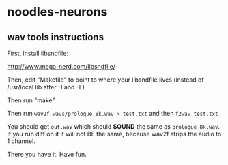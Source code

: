 # noodles-neurons

## wav tools instructions
First, install libsndfile:

http://www.mega-nerd.com/libsndfile/

Then, edit "Makefile" to point to where your libsndfile lives (instead of /usr/local lib after -I and -L)

Then run "make"

Then run `wav2f wavs/prologue_8k.wav > test.txt` and then `f2wav test.txt`

You should get `out.wav` which should **SOUND** the same as `prologue_8k.wav`. If you run diff on it it will not BE the same, because wav2f strips the audio to 1 channel.

There you have it. Have fun.

